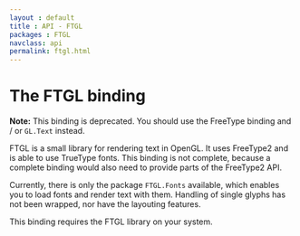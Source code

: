 ```yaml
---
layout : default
title : API - FTGL
packages : FTGL
navclass: api
permalink: ftgl.html
---
```


# The FTGL binding

**Note:** This binding is deprecated. You should use the FreeType binding
and / or `GL.Text` instead.

FTGL is a small library for rendering text in OpenGL. It uses FreeType2 and
is able to use TrueType fonts. This binding is not complete, because a
complete binding would also need to provide parts of the FreeType2 API.

Currently, there is only the package `FTGL.Fonts` available, which enables
you to load fonts and render text with them. Handling of single glyphs has
not been wrapped, nor have the layouting features.

This binding requires the FTGL library on your system.
